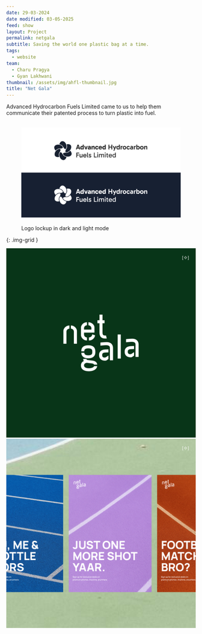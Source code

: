 ```yaml
---
date: 29-03-2024
date modified: 03-05-2025
feed: show
layout: Project
permalink: netgala
subtitle: Saving the world one plastic bag at a time.
tags:
  - website
team:
  - Charu Pragya
  - Gyan Lakhwani
thumbnail: /assets/img/ahfl-thumbnail.jpg
title: "Net Gala"
---
```


Advanced Hydrocarbon Fuels Limited came to us to help them communicate their patented process to turn plastic into fuel.

<figure>
  <img src="../assets/img/AHFL-Horiz-Mono.png" alt="A sunny beach">
  <figcaption>Logo lockup in dark and light mode</figcaption>
</figure>

{: .img-grid }

![](../assets/img/ng-logo.jpg)![](../assets/img/ng-posters.jpg)